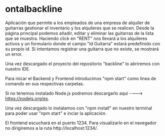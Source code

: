 # ontalbackline
Aplicación que permite a los empleados de una empresa de alquiler de guitarras gestionar el inventario y los alquileres que se realicen.
Desde la página principal podemos añadir, editar y eliminar las guitarras de la lista que se muestra.
Haciendo click en "RENT" nos llevará a los alquileres activos y un formulario donde el campo "Id Guitarra" estará predefinido con su propio id.
Si intentamos registrar una guitarra que no existe, se mostrará un error.

Una vez descargado el proyecto del repositorio "backline" lo abriremos con nuestro IDE.

Para inicar el Backend y Frontend introducimos "npm start" como linea de comando en sus respectivas carpetas.

Si no tenemos instalado Node.js podremos descargarlo aquí ----> https://nodejs.org/es.

Una vez descargado lo instalamos con "npm install" en nuestro terminal para poder usar "npm start" e inciar la aplicación.

El frontend escuchará en el puerto 1234. Para visualizarlo en el navegador no dirigiremos a la ruta http://localhost:1234/.

